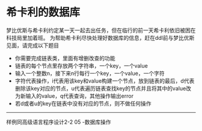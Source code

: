 # 希卡利的数据库
梦比优斯与希卡利约定某一天一起去出任务，但在临行的前一天希卡利依旧被困在科技局里加着班。
为帮助希卡利尽快处理好数据库的信息，赶在ddl前与梦比优斯见面，请完成以下题目
- 你需要完成链表类，里面有增删改查的功能
- 链表的每个节点里存放两个字符串，一个key，一个value
- 输入一个整数n，接下来n行每行一个key，一个value，一个字符
- 字符代表操作，i代表用该key和value构建一个节点，放到链表的最后，d代表删除该key对应的节点，u代表遍历链表查找key的节点并且将其中的value改为新输入的value，q代表查询，其他操作输出error
- 若d或者u的key在链表中没有对应的节点，则不做任何操作
---
样例同高级语言程序设计2-2 05 -数据库操作
